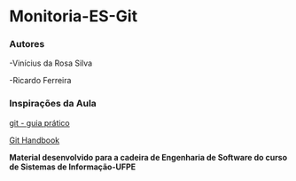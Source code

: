 # Monitoria-ES-Git

### Autores
-Vinícius da Rosa Silva

-Ricardo Ferreira

### Inspirações da Aula

[git - guia prático](https://rogerdudler.github.io/git-guide/index.pt_BR.html)

[Git Handbook](https://guides.github.com/introduction/git-handbook/)




**Material desenvolvido para a cadeira de Engenharia de Software do curso de Sistemas de Informação-UFPE**
